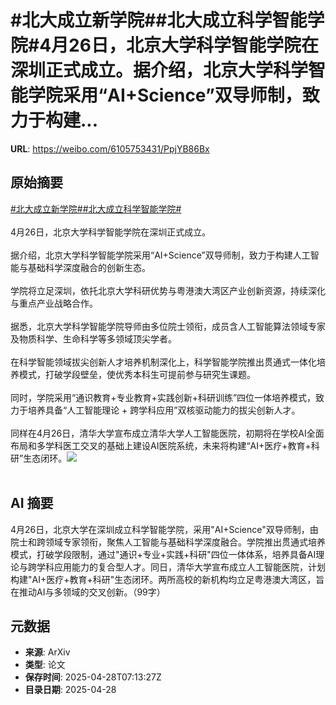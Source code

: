 # #北大成立新学院##北大成立科学智能学院#4月26日，北京大学科学智能学院在深圳正式成立。据介绍，北京大学科学智能学院采用“AI+Science”双导师制，致力于构建...

**URL**: https://weibo.com/6105753431/PpjYB86Bx

## 原始摘要

<a href="https://m.weibo.cn/search?containerid=231522type%3D1%26t%3D10%26q%3D%23%E5%8C%97%E5%A4%A7%E6%88%90%E7%AB%8B%E6%96%B0%E5%AD%A6%E9%99%A2%23&amp;extparam=%23%E5%8C%97%E5%A4%A7%E6%88%90%E7%AB%8B%E6%96%B0%E5%AD%A6%E9%99%A2%23" data-hide=""><span class="surl-text">#北大成立新学院#</span></a><a href="https://m.weibo.cn/search?containerid=231522type%3D1%26t%3D10%26q%3D%23%E5%8C%97%E5%A4%A7%E6%88%90%E7%AB%8B%E7%A7%91%E5%AD%A6%E6%99%BA%E8%83%BD%E5%AD%A6%E9%99%A2%23&amp;extparam=%23%E5%8C%97%E5%A4%A7%E6%88%90%E7%AB%8B%E7%A7%91%E5%AD%A6%E6%99%BA%E8%83%BD%E5%AD%A6%E9%99%A2%23" data-hide=""><span class="surl-text">#北大成立科学智能学院#</span></a><br><br>4月26日，北京大学科学智能学院在深圳正式成立。<br><br>据介绍，北京大学科学智能学院采用“AI+Science”双导师制，致力于构建人工智能与基础科学深度融合的创新生态。<br><br>学院将立足深圳，依托北京大学科研优势与粤港澳大湾区产业创新资源，持续深化与重点产业战略合作。<br><br>据悉，北京大学科学智能学院导师由多位院士领衔，成员含人工智能算法领域专家及物质科学、生命科学等多领域顶尖学者。<br><br>在科学智能领域拔尖创新人才培养机制深化上，科学智能学院推出贯通式一体化培养模式，打破学段壁垒，使优秀本科生可提前参与研究生课题。<br><br>同时，学院采用“通识教育+专业教育+实践创新+科研训练”四位一体培养模式，致力于培养具备“人工智能理论 + 跨学科应用”双核驱动能力的拔尖创新人才。<br><br>同样在4月26日，清华大学宣布成立清华大学人工智能医院，初期将在学校AI全面布局和多学科医工交叉的基础上建设AI医院系统，未来将构建“AI+医疗+教育+科研”生态闭环。<img style="" src="https://tvax2.sinaimg.cn/large/006Fd7o3gy1i0wb41el1wj30u00minb0.jpg" referrerpolicy="no-referrer"><br><br>

## AI 摘要

4月26日，北京大学在深圳成立科学智能学院，采用"AI+Science"双导师制，由院士和跨领域专家领衔，聚焦人工智能与基础科学深度融合。学院推出贯通式培养模式，打破学段限制，通过"通识+专业+实践+科研"四位一体体系，培养具备AI理论与跨学科应用能力的复合型人才。同日，清华大学宣布成立人工智能医院，计划构建"AI+医疗+教育+科研"生态闭环。两所高校的新机构均立足粤港澳大湾区，旨在推动AI与多领域的交叉创新。（99字）

## 元数据

- **来源**: ArXiv
- **类型**: 论文
- **保存时间**: 2025-04-28T07:13:27Z
- **目录日期**: 2025-04-28
